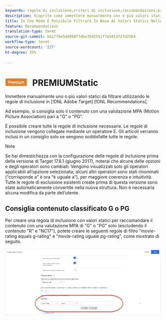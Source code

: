 ```yaml
---
keywords: regole di inclusione;criteri di inclusione;raccomandazioni;promozione;promozioni;filtro dinamico;statico;filtro statico
description: Scoprite come immettere manualmente uno o più valori statici per filtrare utilizzando le regole di inclusione in  Adobe Target Recommendations.
title: In Che Modo È Possibile Filtrare In Base Ai Valori Statici Nelle Attività Recommendations?
feature: Recommendations
translation-type: tm+mt
source-git-commit: bb27f6e540998f7dbe7642551f7a5013f2fd25b4
workflow-type: tm+mt
source-wordcount: '227'
ht-degree: 45%

---
```



# ![Filtro ](/help/assets/premium.png) PREMIUMStatic

Immettere manualmente uno o più valori statici da filtrare utilizzando le regole di inclusione in [!DNL Adobe Target] [!DNL Recommendations].

Ad esempio, si consiglia solo il contenuto con una valutazione MPA (Motion Picture Association) pari a &quot;G&quot; o &quot;PG&quot;.

È possibile creare tutte le regole di inclusione necessarie. Le regole di inclusione vengono collegate mediante un operatore E. Gli articoli verranno inclusi in un consiglio solo se vengono soddisfatte tutte le regole.

>[!NOTE]
>
>Se hai dimestichezza con la configurazione delle regole di inclusione prima della versione di Target 17.6.1 (giugno 2017), noterai che alcune delle opzioni e degli operatori sono cambiati. Vengono visualizzati solo gli operatori applicabili all’opzione selezionata; alcuni altri operatori sono stati rinominati (“corrisponde a” è ora “è uguale a”), per maggiore coerenza e intuitività. Tutte le regole di esclusione esistenti create prima di questa versione sono state automaticamente convertite nella nuova struttura. Non è necessaria alcuna modifica da parte dell’utente.

## Consiglia contenuto classificato G o PG

Per creare una regola di inclusione con valori statici per raccomandare il contenuto con una valutazione MPA di &quot;G&quot; o &quot;PG&quot; solo (escludendo il contenuto &quot;R&quot; e &quot;NC17&quot;), potete creare le seguenti regole di filtro &quot;movie-rating equals g-rating&quot; e &quot;movie-rating uguale pg-rating&quot;, come mostrato di seguito.

![esempio di valutazione dei filmati](/help/c-recommendations/c-algorithms/assets/movies.png)

